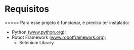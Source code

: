 # Requisitos
=====
Para esse projeto é funcionar, é preciso ter instalado:
- Python (www.python.org);
- Robot Framework (www.robotframework.org);
  - Selenium Library.

